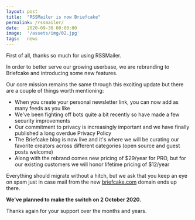 ```yaml
---
layout: post
title:  "RSSMailer is now Briefcake"
permalink: /rssmailer/
date:   2020-09-30 00:00:00
image:  '/assets/img/02.jpg'
tags:   news
---
```


First of all, thanks so much for using RSSMailer.

In order to better serve our growing userbase, we are rebranding to Briefcake and introducing some new features. 

Our core mission remains the same through this exciting update but there are a couple of things worth mentioning:

- When you create your personal newsletter link, you can now add as many feeds as you like
- We've been fighting off bots quite a bit recently so have made a few security improvements
- Our commitment to privacy is increasingly important and we have finally published a long overdue Privacy Policy
- The Briefcake blog is now live and it's where we will be curating our favorite creators across different categories (open source and guest posts welcome)
- Along with the rebrand comes new pricing of $29/year for PRO, but for our existing customers we will honor lifetime pricing of $12/year

Everything should migrate without a hitch, but we ask that you keep an eye on spam just in case mail from the new [briefcake.com](https://briefcake.com/) domain ends up there.

**We've planned to make the switch on 2 October 2020.**

Thanks again for your support over the months and years.
